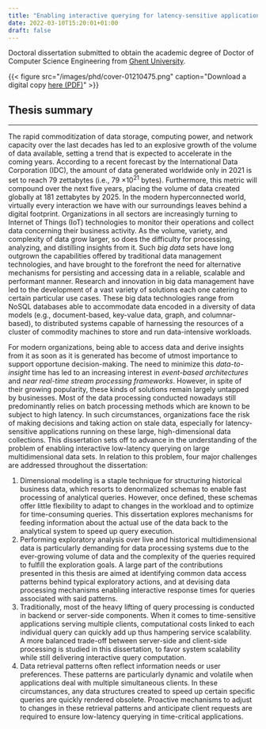 ```yaml
---
title: "Enabling interactive querying for latency-sensitive applications on big datasets"
date: 2022-03-10T15:20:01+01:00
draft: false
---
```


Doctoral dissertation submitted to obtain the academic degree of Doctor of Computer Science Engineering from [Ghent University](https://www.ugent.be/).


{{< figure src="/images/phd/cover-01210475.png" caption="Download a digital copy [here (PDF)](https://leandro.ordonez.tech/phd/dissertation)" >}}

## Thesis summary
---
The rapid commoditization of data storage, computing power, and network capacity over the last decades has led to an explosive growth of the volume of data available, setting a trend that is expected to accelerate in the coming years. According to a recent forecast by the International Data Corporation (IDC), the amount of data generated worldwide only in 2021 is set to reach 79 zettabytes (i.e., 79 $\times$10$^{21}$ bytes). Furthermore, this metric will compound over the next five years, placing the volume of data created globally at 181 zettabytes by 2025. In the modern hyperconnected world, virtually every interaction we have with our surroundings leaves behind a digital footprint. Organizations in all sectors are increasingly turning to Internet of Things (IoT) technologies to monitor their operations and collect data concerning their business activity. As the volume, variety, and complexity of data grow larger, so does the difficulty for processing, analyzing, and distilling insights from it. Such *big data* sets have long outgrown the capabilities offered by traditional data management technologies, and have brought to the forefront the need for alternative mechanisms for persisting and accessing data in a reliable, scalable and performant manner. Research and innovation in big data management have led to the development of a vast variety of solutions each one catering to certain particular use cases. These big data technologies range from NoSQL databases able to accommodate data encoded in a diversity of data models (e.g., document-based, key-value data, graph, and columnar-based), to distributed systems capable of harnessing the resources of a cluster of commodity machines to store and run data-intensive workloads.

For modern organizations, being able to access data and derive insights from it as soon as it is generated has become of utmost importance to support opportune decision-making. The need to minimize this *data-to-insight* time has led to an increasing interest in *event-based architectures* and *near real-time stream processing frameworks*.  However, in spite of their growing popularity, these kinds of solutions remain largely untapped by businesses. Most of the data processing conducted nowadays still predominantly relies on batch processing methods which are known to be subject to high latency. In such circumstances, organizations face the risk of making decisions and taking action on stale data, especially for latency-sensitive applications running on these large, high-dimensional data collections. This dissertation sets off to advance in the understanding of the problem of enabling interactive low-latency querying on large multidimensional data sets. In relation to this problem, four major challenges are addressed throughout the dissertation:

1. Dimensional modeling is a staple technique for structuring historical business data, which resorts to denormalized schemas to enable fast processing of analytical queries. However, once defined, these schemas offer little flexibility to adapt to changes in the workload and to optimize for time-consuming queries. This dissertation explores mechanisms for feeding information about the actual use of the data back to the analytical system to speed up query execution. 
2. Performing exploratory analysis over live and historical multidimensional data is particularly demanding for data processing systems due to the ever-growing volume of data and the complexity of the queries required to fulfill the exploration goals. A large part of the contributions presented in this thesis  are aimed at identifying common data access patterns behind typical exploratory actions, and at devising data processing mechanisms enabling interactive response times for queries associated with said patterns.  
3. Traditionally, most of the heavy lifting of query processing is conducted in backend or server-side components. When it comes to time-sensitive applications serving multiple clients, computational costs linked to each individual query can quickly add up thus hampering service scalability. A more balanced trade-off between server-side and client-side processing is studied in this dissertation, to favor system scalability while still delivering interactive query computation. 
4. Data retrieval patterns often reflect information needs or user preferences. These patterns are particularly dynamic and volatile when applications deal with multiple simultaneous clients. In these circumstances, any data structures created to speed up certain specific queries are quickly rendered obsolete. Proactive mechanisms to adjust to changes in these retrieval patterns and anticipate client requests are required to ensure low-latency querying in time-critical applications.

